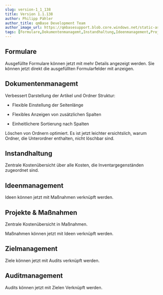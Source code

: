 ```yaml
---
slug: version-1_1_138
title: Version 1.1.138
author: Philipp Pähler
author_title: qmBase Development Team
author_image_url: https://qmbasesupport.blob.core.windows.net/static-assets/img/persons/paehler_round.png
tags: [Formulare,Dokumentenmanagemt,Instandhaltung,Ideenmanagement,Projekte & Maßnahmen,Zielmanagement,Auditmanagement,Changelog]
---
```

## Formulare

Ausgefüllte Formulare können jetzt mit mehr Details angezeigt werden. Sie können jetzt direkt die ausgefüllten Formularfelder mit anzeigen.

## Dokumentenmanagemt

Verbessert Darstellung der Artikel und Ordner Struktur:

*   Flexible Einstellung der Seitenlänge

*   Flexibles Anzeigen von zusätzlichen Spalten

*   Einheitlichere Sortierung nach Spalten

Löschen von Ordnern optimiert. Es ist jetzt leichter ersichtslich, warum Ordner, die Unterordner enthalten, nicht löschbar sind.

## Instandhaltung

Zentrale Kostenübersicht über alle Kosten, die Inventargegenständen zugeordnet sind.

## Ideenmanagement

Ideen können jetzt mit Maßnahmen verknüpft werden.

## Projekte & Maßnahmen

Zentrale Kostenübersicht in Maßnahmen.

Maßnahmen können jetzt mit Ideen verknüpft werden.

## Zielmanagement

Ziele können jetzt mit Audits verknüpft werden.

## Auditmanagement

Audits können jetzt mit Zielen Verknüpft werden.